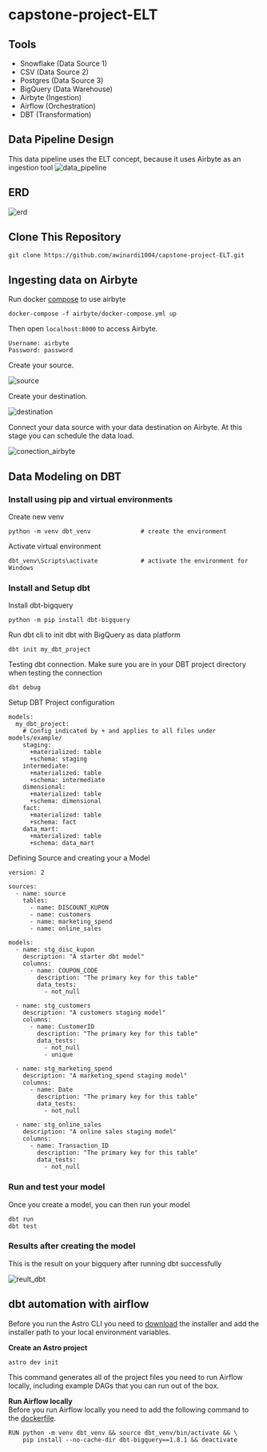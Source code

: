 # capstone-project-ELT


## Tools
* Snowflake (Data Source 1)
* CSV (Data Source 2)
* Postgres (Data Source 3)
* BigQuery (Data Warehouse)
* Airbyte (Ingestion)
* Airflow (Orchestration)
* DBT (Transformation)

## Data Pipeline Design
This data pipeline uses the ELT concept, because it uses Airbyte as an ingestion tool
![data_pipeline](assets/pipeline_data.png)

## ERD
![erd](assets/ERD_logical.png)

## Clone This Repository
```
git clone https://github.com/awinardi1004/capstone-project-ELT.git
```
## Ingesting data on Airbyte
Run docker [compose](airbyte/docker-compose.yml) to use airbyte
```
docker-compose -f airbyte/docker-compose.yml up
```
Then open `localhost:8000` to access Airbyte.
```
Username: airbyte
Password: password
```
Create your source.

![source](assets/create_source.PNG)

Create your destination.

![destination](assets/create_destination.PNG)

Connect your data source with your data destination on Airbyte. At this stage you can schedule the data load.

![conection_airbyte](assets/create_conection_on_airbyte.PNG)

## Data Modeling on DBT
### Install using pip and virtual environments
Create new venv
```
python -m venv dbt_venv              # create the environment
```
Activate virtual environment         
```
dbt_venv\Scripts\activate            # activate the environment for Windows
```
### Install and Setup dbt
Install dbt-bigquery
```
python -m pip install dbt-bigquery
```
Run dbt cli to init dbt with BigQuery as data platform
```
dbt init my_dbt_project
```
Testing dbt connection. Make sure you are in your DBT project directory when testing the connection
```
dbt debug
```
Setup DBT Project configuration
```
models:
  my_dbt_project:
    # Config indicated by + and applies to all files under models/example/
    staging:
      +materialized: table
      +schema: staging
    intermediate:
      +materialized: table
      +schema: intermediate
    dimensional:
      +materialized: table
      +schema: dimensional
    fact:
      +materialized: table
      +schema: fact
    data_mart:
      +materialized: table
      +schema: data_mart
```
Defining Source and creating your a Model
```
version: 2

sources:
  - name: source  
    tables:
      - name: DISCOUNT_KUPON
      - name: customers     
      - name: marketing_spend   
      - name: online_sales 

models:
  - name: stg_disc_kupon
    description: "A starter dbt model"
    columns:
      - name: COUPON_CODE
        description: "The primary key for this table"
        data_tests:
          - not_null
    
  - name: stg_customers
    description: "A customers staging model"
    columns:
      - name: CustomerID
        description: "The primary key for this table"
        data_tests:
          - not_null 
          - unique 
  
  - name: stg_marketing_spend
    description: "A marketing_spend staging model"
    columns:
      - name: Date
        description: "The primary key for this table"
        data_tests:
          - not_null

  - name: stg_online_sales
    description: "A online sales staging model"
    columns:
      - name: Transaction_ID
        description: "The primary key for this table"
        data_tests:
          - not_null 
```
### Run and test your model
Once you create a model, you can then run your model
```
dbt run
dbt test
```
### Results after creating the model
This is the result on your bigquery after running dbt successfully

![reult_dbt](assets/data%20warehouse.PNG)

## dbt automation with airflow
Before you run the Astro CLI you need to [download](https://github.com/astronomer/astro-cli/releases) the installer and add the installer path to your local environment variables.

<b>Create an Astro project</b>
</br>
```
astro dev init
```
This command generates all of the project files you need to run Airflow locally, including example DAGs that you can run out of the box.

<b>Run Airflow locally</b>
</br>
Before you run Airflow locally you need to add the following command to the [dockerfile](dbt-project/Dockerfile).
```
RUN python -m venv dbt_venv && source dbt_venv/bin/activate && \
    pip install --no-cache-dir dbt-bigquery==1.8.1 && deactivate
```
